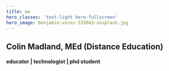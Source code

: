 ```yaml
---
title: me
hero_classes: 'text-light hero-fullscreen'
hero_image: benjamin-voros-333663-unsplash.jpg
---
```


## Colin Madland, MEd (Distance Education)
#### educator | technologist | phd student

